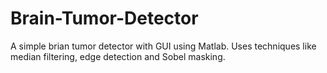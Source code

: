 # Brain-Tumor-Detector
A simple brian tumor detector with GUI using Matlab.
Uses techniques like median filtering, edge detection and Sobel masking.
